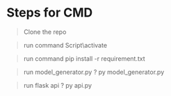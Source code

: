 Steps for CMD
=============================
> Clone the repo

> run command
 >Script\activate

> run command
> pip install -r requirement.txt

> run model_generator.py
?   py model_generator.py

> run flask api
?   py api.py
